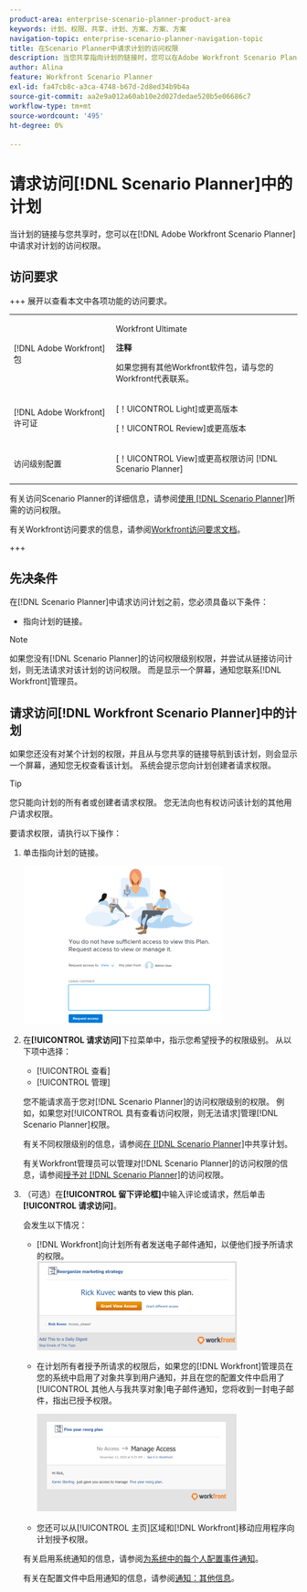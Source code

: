 ```yaml
---
product-area: enterprise-scenario-planner-product-area
keywords: 计划、权限、共享、计划、方案、方案、方案
navigation-topic: enterprise-scenario-planner-navigation-topic
title: 在Scenario Planner中请求计划的访问权限
description: 当您共享指向计划的链接时，您可以在Adobe Workfront Scenario Planner中请求对计划的访问权限。
author: Alina
feature: Workfront Scenario Planner
exl-id: fa47cb8c-a3ca-4748-b67d-2d8ed34b9b4a
source-git-commit: aa2e9a012a60ab10e2d027dedae520b5e06686c7
workflow-type: tm+mt
source-wordcount: '495'
ht-degree: 0%

---
```


# 请求访问[!DNL Scenario Planner]中的计划

当计划的链接与您共享时，您可以在[!DNL Adobe Workfront Scenario Planner]中请求对计划的访问权限。

## 访问要求

+++ 展开以查看本文中各项功能的访问要求。 

<table style="table-layout:auto"> 
 <col> 
 <col> 
 <tbody> 
  <tr> 
   <td> <p>[!DNL Adobe Workfront] 包</p> </td> 
   <td> 
   <p>Workfront Ultimate</p>
<p><b>注释</b></p>
<p>如果您拥有其他Workfront软件包，请与您的Workfront代表联系。</p>
   </td> 
  </tr> 
  <tr> 
   <td> <p>[!DNL Adobe Workfront] 许可证</p> </td> 
   <td> <p>[！UICONTROL Light]或更高版本</p> 
   <p>[！UICONTROL Review]或更高版本</p> </td> 
  </tr> 
    <tr> 
   <td>访问级别配置</td> 
   <td> <p>[！UICONTROL View]或更高权限访问 [!DNL Scenario Planner]</p> </td> 
  </tr> 
 </tbody> 
</table>

有关访问Scenario Planner的详细信息，请参阅[使用 [!DNL Scenario Planner]](../scenario-planner/access-needed-to-use-sp.md)所需的访问权限。

有关Workfront访问要求的信息，请参阅[Workfront访问要求文档](/help/quicksilver/administration-and-setup/add-users/access-levels-and-object-permissions/access-level-requirements-in-documentation.md)。

+++

<!--Old:
<table style="table-layout:auto"> 
 <col> 
 <col> 
 <tbody> 
  <tr> 
   <td> <p>[!DNL Adobe Workfront] plan*</p> </td> 
   <td> <ul></li>
   <li><p>New: Ultimate </p></li>
   <p>The Scenario Planner is not available for the new Workfront Select or Workfront Prime plans. </p>
   <li><p>Current: [!UICONTROL Business] or higher</p></ul>
   </td> 
  </tr> 
  <tr> 
   <td> <p>[!DNL Adobe Workfront] license*</p> </td> 
   <td> <p>New: Light or higher</p> 
   <p>Current: [!UICONTROL Review] or higher</p> </td> 
  </tr> 
  <tr> 
   <td>Product* </td> 
   <td> <ul><li><p>For the new Workfront plans:</p><p> Adobe Workfront</li></p>
   <li><p>For the current Workfront plans: </p>
   <p>Adobe Workfront</p> <p>Adobe Workfront Scenario Planner</p></li></ul>
   
   <p>For more information, see <a href="../scenario-planner/access-needed-to-use-sp.md" class="MCXref xref">Access needed to use the [!DNL Scenario Planner]</a>. </p> </td> 
  </tr> 
  <tr data-mc-conditions=""> 
   <td>Access level </td> 
   <td>  <p>[!UICONTROL View] or higher access to the [!DNL Scenario Planner]</p>  </td> 
  </tr>
 </tbody> 
</table>-->

## 先决条件

在[!DNL Scenario Planner]中请求访问计划之前，您必须具备以下条件：

* 指向计划的链接。

>[!NOTE]
>
>如果您没有[!DNL Scenario Planner]的访问权限级别权限，并尝试从链接访问计划，则无法请求对该计划的访问权限。 而是显示一个屏幕，通知您联系[!DNL Workfront]管理员。

## 请求访问[!DNL Workfront Scenario Planner]中的计划

如果您还没有对某个计划的权限，并且从与您共享的链接导航到该计划，则会显示一个屏幕，通知您无权查看该计划。 系统会提示您向计划创建者请求权限。

>[!TIP]
>
>您只能向计划的所有者或创建者请求权限。 您无法向也有权访问该计划的其他用户请求权限。

要请求权限，请执行以下操作：

1. 单击指向计划的链接。

   ![请求访问计划](assets/request-access-to-plan-350x277.png)

1. 在&#x200B;**[!UICONTROL 请求访问]**&#x200B;下拉菜单中，指示您希望授予的权限级别。 从以下项中选择：

   * [!UICONTROL 查看]
   * [!UICONTROL 管理]

   您不能请求高于您对[!DNL Scenario Planner]的访问权限级别的权限。 例如，如果您对[!UICONTROL 具有查看访问权限，则无法请求]管理[!DNL Scenario Planner]权限。

   有关不同权限级别的信息，请参阅[在 [!DNL Scenario Planner]](../scenario-planner/share-a-plan.md)中共享计划。

   有关Workfront管理员可以管理对[!DNL Scenario Planner]的访问权限的信息，请参阅[授予对 [!DNL Scenario Planner]](../administration-and-setup/add-users/configure-and-grant-access/grant-access-sp.md)的访问权限。

1. （可选）在&#x200B;**[!UICONTROL 留下评论框]**&#x200B;中输入评论或请求，然后单击&#x200B;**[!UICONTROL 请求访问]**。

   会发生以下情况：

   * [!DNL Workfront]向计划所有者发送电子邮件通知，以便他们授予所请求的权限。\
     ![请求访问电子邮件通知](assets/request-access-to-plan-email-350x156.png)

   * 在计划所有者授予所请求的权限后，如果您的[!DNL Workfront]管理员在您的系统中启用了对象共享到用户通知，并且在您的配置文件中启用了[!UICONTROL 其他人与我共享对象]电子邮件通知，您将收到一封电子邮件，指出已授予权限。

     ![访问权限已授予电子邮件](assets/access-granted-to-plan-email-350x172.png)

   * 您还可以从[!UICONTROL 主页]区域和[!DNL Workfront]移动应用程序向计划授予权限。

   有关启用系统通知的信息，请参阅[为系统中的每个人配置事件通知](../administration-and-setup/manage-workfront/emails/configure-event-notifications-for-everyone-in-the-system.md)。

   有关在配置文件中启用通知的信息，请参阅[通知：其他信息](../workfront-basics/using-notifications/notifications-misc-information.md)。
